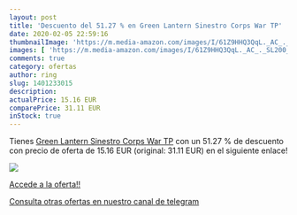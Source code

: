 ```yaml
---
layout: post
title: 'Descuento del 51.27 % en Green Lantern Sinestro Corps War TP'
date: 2020-02-05 22:59:16
thumbnailImage: 'https://m.media-amazon.com/images/I/61Z9HHQ3QqL._AC_._SL200_.jpg'
images: [ 'https://m.media-amazon.com/images/I/61Z9HHQ3QqL._AC_._SL200_.jpg' ]
comments: true
category: ofertas
author: ring
slug: 1401233015
description:
actualPrice: 15.16 EUR
comparePrice: 31.11 EUR
inStock: true
---
```


Tienes [Green Lantern Sinestro Corps War TP](https://www.amazon.es/dp/1401233015/?tag=redken-21) con un 51.27 % de descuento con precio de oferta de 15.16 EUR (original: 31.11 EUR) en el siguiente enlace!

[![](https://m.media-amazon.com/images/I/61Z9HHQ3QqL._AC_._SL200_.jpg)](https://www.amazon.es/dp/1401233015/?tag=redken-21)

[Accede a la oferta!!](https://www.amazon.es/dp/1401233015/?tag=redken-21)

[Consulta otras ofertas en nuestro canal de telegram](https://t.me/s/ofertas25)
